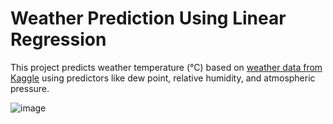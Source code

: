 # Weather Prediction Using Linear Regression

This project predicts weather temperature (°C) based on [weather data from Kaggle](https://www.kaggle.com/datasets/bhanupratapbiswas/weather-data) using predictors like dew point, relative humidity, and atmospheric pressure.

![image](https://github.com/user-attachments/assets/997a596c-1029-410d-b5d9-44d17b6c2070)
